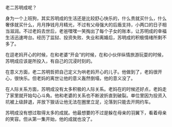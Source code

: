老二苏明成呢？

身为一个上班狗，其实苏明成的生活还是比较舒心快乐的，什么贵就买什么，什么奢侈就买什么，月月挣钱月月精光，不过有父母强大的后盾支持，小两口的日子相当滋润。不过老妈去世后，老爸嘿嘿一笑掏出了每个子女的账本，让苏明成的幸福生活迅速垮台。经历了监狱、投资失败、失业和离婚后，苏明成的积极情绪所剩不多了。

在逗老妈开心的时候，在和老婆“开会”的时候，在和小伙伴纵情旅游玩耍的时候，苏明成应该是所投入，有自己的沉浸时刻的。

在意义方面，老二苏明哲把自己定义为哄老妈开心的儿子。他做到了，老妈很开心，很快乐。但老妈的离世让他的意义轰然倒塌，他的意义没了。

在人际关系方面，苏明成没有太多积极的人际关系。老妈在的时候还好点，老妈走了家里就开始勾心斗角。他和老婆的关系也不断波折直到破裂。单位里因为投资入坑被上级辞退，并放下狠话让他无法在圈里立足，沦落到只能去开网约车。

苏明成没有想过取得太多的成就。他最想要的不过是躲在母亲的羽翼下，看着母亲的笑容。但从第一集开始，他的成就也没了。









<!--stackedit_data:
eyJoaXN0b3J5IjpbODY1MzM5Nzk5LDE0NTAxMzA4NjddfQ==
-->